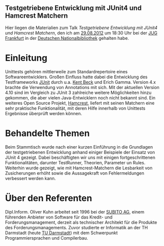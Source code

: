 ## Testgetriebene Entwicklung mit JUnit4 und Hamcrest Matchern

Hier liegen die Materialien zum Talk *Testgetriebene Entwicklung mit JUnit4 und Hamcrest Matchern*, 
den ich am [29.08.2012](https://sites.google.com/site/jugffm/home/29-08-2012-testgetriebene-entwicklung-mit-junit4-und-hamcrest-matchern) 
um 18:30 Uhr bei der [JUG Frankfurt](http://www.jugf.de) in der [Deutschen Nationalbibliothek](http://www.d-nb.de/) gehalten habe.

# Einleitung

Unittests gehören mittlerweile zum Standardrepertoire eines Softwareentwicklers. 
Großen Einfluss hatte dabei die Entwicklung des Testframeworks [JUnit](https://www.junit.org) 
durch u.a. [Kent Beck](https://github.com/KentBeck/junit) und Erich Gamma. 
Version 4.x brachte die Verwendung von Annotations mit sich. 
Mit der aktuellen Version 4.10 sind im Vergleich zu JUnit 3 zahlreiche weitere Möglichkeiten hinzu gekommen, 
die aber vielen Java-Entwicklern noch nicht bekannt sind. 
Ein weiteres Open Source Projekt, [Hamcrest](http://code.google.com/p/hamcrest/), 
liefert mit seinen Matchern eine sehr praktische Funktionalität, 
mit deren Hilfe innerhalb von Unittests Ergebnisse überprüft werden können.

# Behandelte Themen

Beim Stammtisch wurde nach einer kurzen Einführung in die Grundlagen der testgetriebenen Entwicklung 
anhand einiger Beispiele der Einsatz von JUnit 4 gezeigt. 
Dabei beschäftigten wir uns mit einigen fortgeschrittenen Funktionalitäten, 
darunter TestRunner, Theorien, Parameter un Rules. 
Weiterhin wurde gezeigt, wie mit Hamcrest-Matchern die Lesbarkeit von Zusicherungen erhöht 
sowie die Aussagekraft von Fehlermeldungen verbessert werden kann.

# Über den Referenten

Dipl.Inform. Oliver Kuhn arbeitet seit 1996 bei der [SUBITO AG](http://www.subito.de), 
einem führenden Anbieter von Software für das Kredit- und Forderungsmanagement, 
derzeit als technischer Architekt für die Produkte des Forderungsmanagements. 
Zuvor studierte er Informatik an der TH Darmstadt (heute [TU Darmstadt](http://www.tu-darmstadt.de)) 
mit dem Schwerpunkt Programmiersprachen und Compilerbau.
